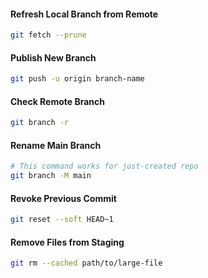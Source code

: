 #### Refresh Local Branch from Remote
```bash
git fetch --prune
```

#### Publish New Branch
```bash
git push -u origin branch-name
```

#### Check Remote Branch
```bash
git branch -r
```

#### Rename Main Branch
```bash
# This command works for just-created repo
git branch -M main
```

#### Revoke Previous Commit
```bash
git reset --soft HEAD~1
```

#### Remove Files from Staging
```bash
git rm --cached path/to/large-file
```